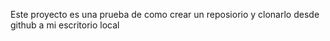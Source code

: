 Este proyecto es una prueba de como crear un reposiorio y clonarlo desde github a mi escritorio local 

